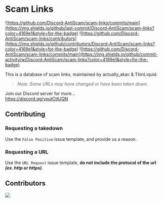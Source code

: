 # Scam Links
![https://github.com/Discord-AntiScam/scam-links/commits/main](https://img.shields.io/github/last-commit/Discord-AntiScam/scam-links?color=4169e1&style=for-the-badge)
![https://github.com/Discord-AntiScam/scam-links/contributors](https://img.shields.io/github/contributors/Discord-AntiScam/scam-links?color=4169e1&style=for-the-badge)
![https://github.com/Discord-AntiScam/scam-links/commits/main](https://img.shields.io/github/commit-activity/w/Discord-AntiScam/scam-links?color=4169e1&style=for-the-badge)

This is a database of scam links, maintained by actually_akac & ThinLiquid.<br>
> *Note: Some URLs may have changed or have been taken down.*

Join our Discord server for more...<br> 
https://discord.gg/yputCttUQN

## Contributing
### Requesting a takedown
Use the `False Positive` issue template, and provide us a reason.

### Requesting a URL
Use the `URL Request` issue template, **do not include the protocol of the url ___(ex. http or https)___**.

## Contributors
<img src="https://contrib.rocks/image?repo=Discord-AntiScam/scam-links">
